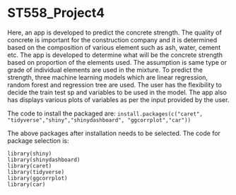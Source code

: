 # ST558_Project4

Here, an app is developed to predict the concrete strength. The quality of concrete is important for the construction company and it is determined based on the composition of various element such as ash, water, cement etc. The app is developed to determine what will be the concrete strength based on proportion of the elements used. The assumption is same type or grade of individual elements are used in the mixture. To predict the strength, three machine learning models which are linear regression, random forest and regression tree are used. The user has the flexibility to decide the train test sp and variables to be used in the model. The app also has displays various plots of variables as per the input provided by the user. 

The code to install the packaged are:
```install.packages(c("caret", "tidyverse","shiny","shinydashboard", "ggcorrplot","car"))```

The above packages after installation needs to be selected. The code for package selection is:
```
library(shiny)
library(shinydashboard)
library(caret)
library(tidyverse)
library(ggcorrplot)
library(car)
```
